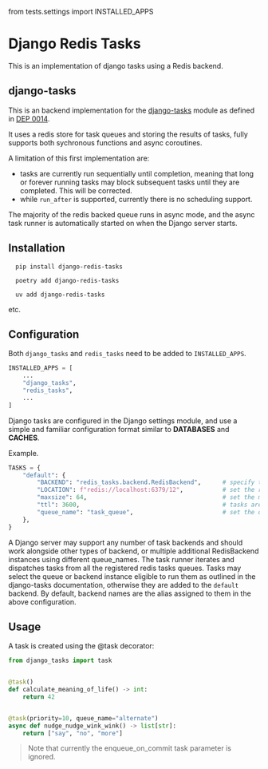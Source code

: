 from tests.settings import INSTALLED_APPS

# Django Redis Tasks

This is an implementation of django tasks using a Redis backend.

## django-tasks

This is an backend implementation for the [django-tasks](https://github.com/RealOnangeOne/django-tasks) module as defined in
[DEP 0014](https://github.com/django/deps/blob/main/accepted/0014-background-workers.rst).

It uses a redis store for task queues and storing the results of tasks, fully supports both sychronous functions and async
coroutines.

A limitation of this first implementation are:

- tasks are currently run sequentially until completion, meaning that long or forever running tasks may block subsequent
  tasks until they are completed. This will be corrected.
- while `run_after` is supported, currently there is no scheduling support.

The majority of the redis backed queue runs in async mode, and the async task runner is automatically started on when the
Django server starts.


## Installation
```shell
  pip install django-redis-tasks
```
```shell
  poetry add django-redis-tasks
```
```shell
  uv add django-redis-tasks
```
etc.

## Configuration

Both `django_tasks` and `redis_tasks` need to be added to `INSTALLED_APPS`.
```python
INSTALLED_APPS = [
    ...
    "django_tasks",
    "redis_tasks",
    ...
]
```

Django tasks are configured in the Django settings module, and use a simple and familiar configuration format similar to **DATABASES** and **CACHES**.

Example.

```python
TASKS = {
    "default": {
        "BACKEND": "redis_tasks.backend.RedisBackend",      # specify the backend for django.tasks
        "LOCATION": f"redis://localhost:6379/12",           # set the redis connection url and database
        "maxsize": 64,                                      # set the maximum number of tasks that can be queued
        "ttl": 3600,                                        # tasks are dispatched within the specified seconds, else they expire
        "queue_name": "task_queue",                         # set the queue name for this instance
    },
}
```

A Django server may support any number of task backends and should work alongside other types of backend, or multiple additional RedisBackend instances
using different queue_names.
The task runner iterates and dispatches tasks from all the registered redis tasks queues.
Tasks may select the queue or backend instance eligible to run them as outlined in the django-tasks documentation, otherwise they are added to the `default` backend.
By default, backend names are the alias assigned to them in the above configuration.

## Usage

A task is created using the @task decorator:
```python
from django_tasks import task


@task()
def calculate_meaning_of_life() -> int:
    return 42


@task(priority=10, queue_name="alternate")
async def nudge_nudge_wink_wink() -> list[str]:
    return ["say", "no", "more"]
```

> Note that currently the enqueue_on_commit task parameter is ignored.
